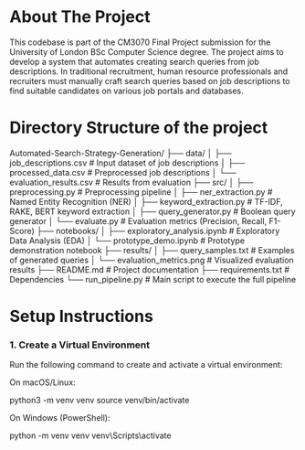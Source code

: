 # About The Project

This codebase is part of the CM3070 Final Project submission for the University of London BSc Computer Science degree. The project aims to develop a system that automates creating search queries from job descriptions. In traditional recruitment, human resource professionals and recruiters must manually craft search queries based on job descriptions to find suitable candidates on various job portals and databases.

# Directory Structure of the project
Automated-Search-Strategy-Generation/
├── data/
│   ├── job_descriptions.csv          # Input dataset of job descriptions
│   ├── processed_data.csv            # Preprocessed job descriptions
│   └── evaluation_results.csv        # Results from evaluation
├── src/
│   ├── preprocessing.py              # Preprocessing pipeline
│   ├── ner_extraction.py             # Named Entity Recognition (NER)
│   ├── keyword_extraction.py         # TF-IDF, RAKE, BERT keyword extraction
│   ├── query_generator.py            # Boolean query generator
│   └── evaluate.py                   # Evaluation metrics (Precision, Recall, F1-Score)
├── notebooks/
│   ├── exploratory_analysis.ipynb    # Exploratory Data Analysis (EDA)
│   └── prototype_demo.ipynb          # Prototype demonstration notebook
├── results/
│   ├── query_samples.txt             # Examples of generated queries
│   └── evaluation_metrics.png        # Visualized evaluation results
├── README.md                         # Project documentation
├── requirements.txt                  # Dependencies
└── run_pipeline.py                   # Main script to execute the full pipeline


# Setup Instructions

### 1. Create a Virtual Environment
Run the following command to create and activate a virtual environment:

On macOS/Linux:

python3 -m venv venv
source venv/bin/activate

On Windows (PowerShell):

python -m venv venv
venv\Scripts\activate

